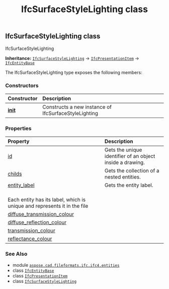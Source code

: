 ﻿---
title: IfcSurfaceStyleLighting class
second_title: Aspose.CAD for Python via .NET API References
description: 
type: docs
weight: 6790
url: /python-net/aspose.cad.fileformats.ifc.ifc4.entities/ifcsurfacestylelighting/
is_root: false
---

## IfcSurfaceStyleLighting class

IfcSurfaceStyleLighting



**Inheritance:** [`IfcSurfaceStyleLighting`](/cad/python-net/aspose.cad.fileformats.ifc.ifc4.entities/ifcsurfacestylelighting) → 
[`IfcPresentationItem`](/cad/python-net/aspose.cad.fileformats.ifc.ifc4.entities/ifcpresentationitem) → 
[`IfcEntityBase`](/cad/python-net/aspose.cad.fileformats.ifc/ifcentitybase)



The IfcSurfaceStyleLighting type exposes the following members:

### Constructors
| Constructor | Description |
| :- | :- |
| [__init__](/cad/python-net/aspose.cad.fileformats.ifc.ifc4.entities/ifcsurfacestylelighting/__init__/#) | Constructs a new instance of IfcSurfaceStyleLighting |


### Properties
| Property | Description |
| :- | :- |
| [id](/cad/python-net/aspose.cad.fileformats.ifc.ifc4.entities/ifcsurfacestylelighting/id) | Gets the unique identifier of an object inside a drawing. |
| [childs](/cad/python-net/aspose.cad.fileformats.ifc.ifc4.entities/ifcsurfacestylelighting/childs) | Gets the collection of a nested entities. |
| [entity_label](/cad/python-net/aspose.cad.fileformats.ifc.ifc4.entities/ifcsurfacestylelighting/entity_label) | Gets the entity label.<br/>Each entity has its label, which is unique and represents it in the file |
| [diffuse_transmission_colour](/cad/python-net/aspose.cad.fileformats.ifc.ifc4.entities/ifcsurfacestylelighting/diffuse_transmission_colour) |  |
| [diffuse_reflection_colour](/cad/python-net/aspose.cad.fileformats.ifc.ifc4.entities/ifcsurfacestylelighting/diffuse_reflection_colour) |  |
| [transmission_colour](/cad/python-net/aspose.cad.fileformats.ifc.ifc4.entities/ifcsurfacestylelighting/transmission_colour) |  |
| [reflectance_colour](/cad/python-net/aspose.cad.fileformats.ifc.ifc4.entities/ifcsurfacestylelighting/reflectance_colour) |  |



### See Also
* module [`aspose.cad.fileformats.ifc.ifc4.entities`](..)
* class [`IfcEntityBase`](/cad/python-net/aspose.cad.fileformats.ifc/ifcentitybase)
* class [`IfcPresentationItem`](/cad/python-net/aspose.cad.fileformats.ifc.ifc4.entities/ifcpresentationitem)
* class [`IfcSurfaceStyleLighting`](/cad/python-net/aspose.cad.fileformats.ifc.ifc4.entities/ifcsurfacestylelighting)
